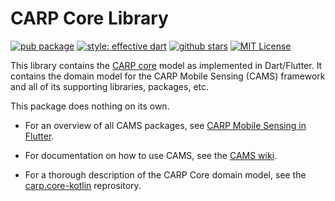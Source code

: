 # CARP Core Library

[![pub package](https://img.shields.io/pub/v/carp_core.svg)](https://pub.dartlang.org/packages/carp_core)
[![style: effective dart](https://img.shields.io/badge/style-pedandic_dart-40c4ff.svg)](https://pub.dev/packages/pedandic_dart)
[![github stars](https://img.shields.io/github/stars/cph-cachet/carp.sensing-flutter.svg?style=flat&logo=github&colorB=deeppink&label=stars)](https://github.com/cph-cachet/carp.sensing-flutter)
[![MIT License](https://img.shields.io/badge/license-MIT-purple.svg)](https://opensource.org/licenses/MIT)

This library contains the [CARP core](https://github.com/cph-cachet/carp.core-kotlin) model as implemented in Dart/Flutter. It contains the domain model for the CARP Mobile Sensing (CAMS) framework and all of its supporting libraries, packages, etc.

This package does nothing on its own. 

* For an overview of all CAMS packages, see [CARP Mobile Sensing in Flutter](https://github.com/cph-cachet/carp.sensing-flutter).
 
* For documentation on how to use CAMS, see the [CAMS wiki](https://github.com/cph-cachet/carp.sensing-flutter/wiki).
 
* For a thorough description of the CARP Core domain model, see the [carp.core-kotlin](https://github.com/cph-cachet/carp.core-kotlin) reprository.
